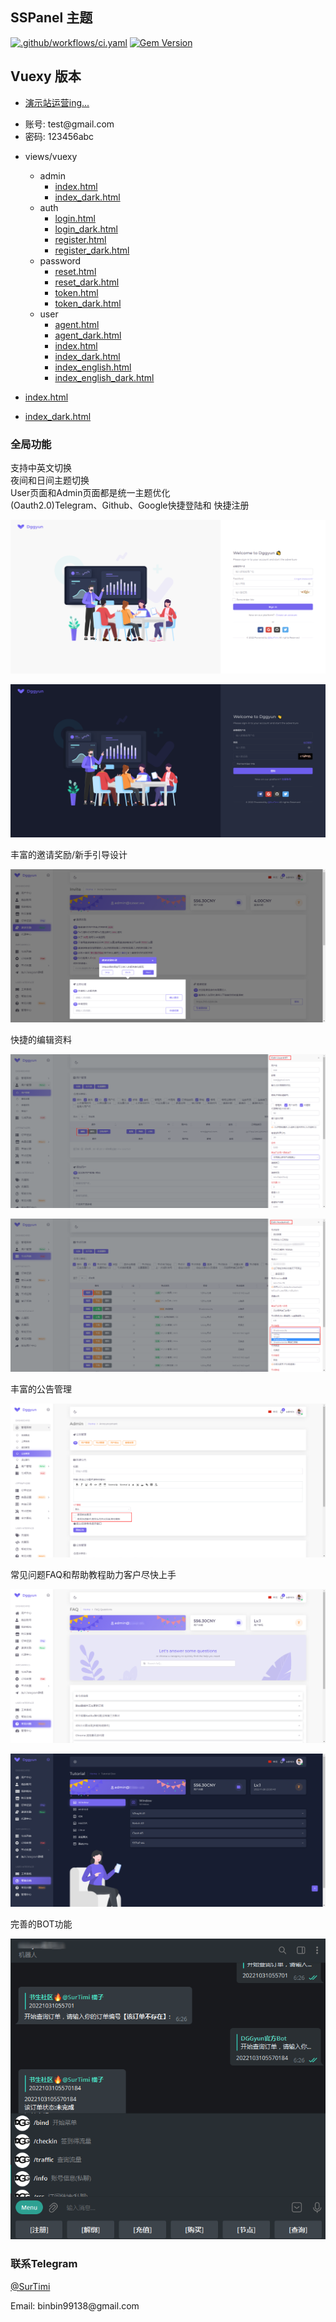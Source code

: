 ## SSPanel 主题

[![.github/workflows/ci.yaml](https://github.com/pages-themes/cayman/actions/workflows/ci.yaml/badge.svg)](https://github.com/pages-themes/cayman/actions/workflows/ci.yaml) [![Gem Version](https://badge.fury.io/rb/jekyll-theme-cayman.svg)](https://badge.fury.io/rb/jekyll-theme-cayman)

## Vuexy 版本
- [演示站运营ing...](https://dggyun.com)
- <dt>账号: test@gmail.com</dt>
- <dt>密码: 123456abc</dt>


- views/vuexy
  - admin
    - [index.html](vuexy/admin/index.png)
    - [index_dark.html](vuexy/admin/index_dark.png)
  - auth
    - [login.html](vuexy/login.png)
    - [login_dark.html](vuexy/login_dark.png)
    - [register.html](vuexy/register.png)
    - [register_dark.html](vuexy/register_dark.png)
  - password
    - [reset.html](vuexy/password_reset.png)
    - [reset_dark.html](vuexy/password_reset_dark.png)
    - [token.html](vuexy/reset_token.png)
    - [token_dark.html](vuexy/reset_token_dark.png)
  - user
    - [agent.html](vuexy/user/agent.png)
    - [agent_dark.html](vuexy/user/agent_dark.png)
    - [index.html](vuexy/user/index.png)
    - [index_dark.html](vuexy/user/index_dark.png)
    - [index_english.html](vuexy/user/index_english.png)
    - [index_english_dark.html](vuexy/user/index_english_dark.png)
- [index.html](vuexy/index.png)
- [index_dark.html](vuexy/index_dark.png)

### 全局功能
<dt>支持中英文切换</dt>
<dt>夜间和日间主题切换</dt>
<dt>User页面和Admin页面都是统一主题优化</dt>
<dt>(Oauth2.0)Telegram、Github、Google快捷登陆和 快捷注册</dt>

![Login page for Vuexy theme](vuexy/login.png)

![Login page for Vuexy dark theme](vuexy/login_dark.png)

<dt>丰富的邀请奖励/新手引导设计</dt>

![Invite.html](vuexy/user/invite.png)

<dt>快捷的编辑资料</dt>

![user_edit.html](vuexy/admin/user_edit.png)

![node_edit.html](vuexy/admin/node_edit.png)

<dt>丰富的公告管理</dt>

![ann.html](vuexy/admin/ann.png)

<dt>常见问题FAQ和帮助教程助力客户尽快上手</dt>

![faq.html](vuexy/user/faq.png)

![help.html](vuexy/user/help.png)

<dt>完善的BOT功能</dt>

![bot](vuexy/bot.png)

### 联系Telegram
[@SurTimi](https://t.me/SurTimi)
<dt>Email: binbin99138@gmail.com</dt>
